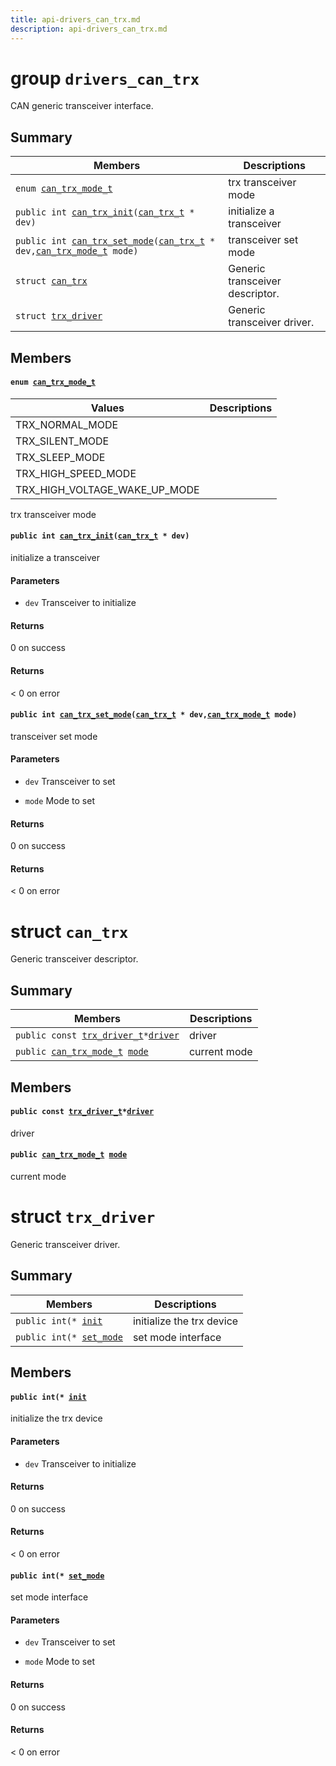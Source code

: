```yaml
---
title: api-drivers_can_trx.md
description: api-drivers_can_trx.md
---
```

# group `drivers_can_trx` 

CAN generic transceiver interface.

## Summary

 Members                        | Descriptions                                
--------------------------------|---------------------------------------------
`enum `[`can_trx_mode_t`](#group__drivers__can__trx_1ga5cb1cf6e503df156a726a4ff71e7ca40)            | trx transceiver mode
`public int `[`can_trx_init`](#group__drivers__can__trx_1ga78c08322ee22d9f5196ed93dd7656467)`(`[`can_trx_t`](./doc/starlight-docs/src/content/docs/apidoc/api-undefined.md#group__drivers__can__trx_1gab557f49a8a0d48ad84459cd0565fefee)` * dev)`            | initialize a transceiver
`public int `[`can_trx_set_mode`](#group__drivers__can__trx_1gaaf266a3969c380739acf2cc8fcddf419)`(`[`can_trx_t`](./doc/starlight-docs/src/content/docs/apidoc/api-undefined.md#group__drivers__can__trx_1gab557f49a8a0d48ad84459cd0565fefee)` * dev,`[`can_trx_mode_t`](./doc/starlight-docs/src/content/docs/apidoc/api-undefined.md#group__drivers__can__trx_1ga5cb1cf6e503df156a726a4ff71e7ca40)` mode)`            | transceiver set mode
`struct `[`can_trx`](#structcan__trx) | Generic transceiver descriptor.
`struct `[`trx_driver`](#structtrx__driver) | Generic transceiver driver.

## Members

#### `enum `[`can_trx_mode_t`](#group__drivers__can__trx_1ga5cb1cf6e503df156a726a4ff71e7ca40) 

 Values                         | Descriptions                                
--------------------------------|---------------------------------------------
TRX_NORMAL_MODE            | 
TRX_SILENT_MODE            | 
TRX_SLEEP_MODE            | 
TRX_HIGH_SPEED_MODE            | 
TRX_HIGH_VOLTAGE_WAKE_UP_MODE            | 

trx transceiver mode

#### `public int `[`can_trx_init`](#group__drivers__can__trx_1ga78c08322ee22d9f5196ed93dd7656467)`(`[`can_trx_t`](./doc/starlight-docs/src/content/docs/apidoc/api-undefined.md#group__drivers__can__trx_1gab557f49a8a0d48ad84459cd0565fefee)` * dev)` 

initialize a transceiver

#### Parameters
* `dev` Transceiver to initialize

#### Returns
0 on success 

#### Returns
< 0 on error

#### `public int `[`can_trx_set_mode`](#group__drivers__can__trx_1gaaf266a3969c380739acf2cc8fcddf419)`(`[`can_trx_t`](./doc/starlight-docs/src/content/docs/apidoc/api-undefined.md#group__drivers__can__trx_1gab557f49a8a0d48ad84459cd0565fefee)` * dev,`[`can_trx_mode_t`](./doc/starlight-docs/src/content/docs/apidoc/api-undefined.md#group__drivers__can__trx_1ga5cb1cf6e503df156a726a4ff71e7ca40)` mode)` 

transceiver set mode

#### Parameters
* `dev` Transceiver to set 

* `mode` Mode to set

#### Returns
0 on success 

#### Returns
< 0 on error

# struct `can_trx` 

Generic transceiver descriptor.

## Summary

 Members                        | Descriptions                                
--------------------------------|---------------------------------------------
`public const `[`trx_driver_t`](./doc/starlight-docs/src/content/docs/apidoc/api-undefined.md#group__drivers__can__trx_1ga84e89e88f30b803765fefef46507718d)` * `[`driver`](#structcan__trx_1af5cb534e3e8f510688cbccf167307049) | driver
`public `[`can_trx_mode_t`](./doc/starlight-docs/src/content/docs/apidoc/api-undefined.md#group__drivers__can__trx_1ga5cb1cf6e503df156a726a4ff71e7ca40)` `[`mode`](#structcan__trx_1a25134c00920e957822948548c74bedad) | current mode

## Members

#### `public const `[`trx_driver_t`](./doc/starlight-docs/src/content/docs/apidoc/api-undefined.md#group__drivers__can__trx_1ga84e89e88f30b803765fefef46507718d)` * `[`driver`](#structcan__trx_1af5cb534e3e8f510688cbccf167307049) 

driver

#### `public `[`can_trx_mode_t`](./doc/starlight-docs/src/content/docs/apidoc/api-undefined.md#group__drivers__can__trx_1ga5cb1cf6e503df156a726a4ff71e7ca40)` `[`mode`](#structcan__trx_1a25134c00920e957822948548c74bedad) 

current mode

# struct `trx_driver` 

Generic transceiver driver.

## Summary

 Members                        | Descriptions                                
--------------------------------|---------------------------------------------
`public int(* `[`init`](#structtrx__driver_1a0399babc5293a078c69c8d9d93080f33) | initialize the trx device
`public int(* `[`set_mode`](#structtrx__driver_1adb14dc45ea1c547968203cb8dd7a2a54) | set mode interface

## Members

#### `public int(* `[`init`](#structtrx__driver_1a0399babc5293a078c69c8d9d93080f33) 

initialize the trx device

#### Parameters
* `dev` Transceiver to initialize

#### Returns
0 on success 

#### Returns
< 0 on error

#### `public int(* `[`set_mode`](#structtrx__driver_1adb14dc45ea1c547968203cb8dd7a2a54) 

set mode interface

#### Parameters
* `dev` Transceiver to set 

* `mode` Mode to set

#### Returns
0 on success 

#### Returns
< 0 on error

